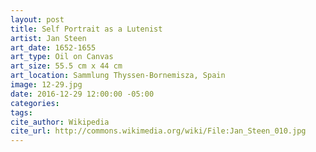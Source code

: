 ```yaml
---
layout: post
title: Self Portrait as a Lutenist
artist: Jan Steen
art_date: 1652-1655
art_type: Oil on Canvas
art_size: 55.5 cm x 44 cm
art_location: Sammlung Thyssen-Bornemisza, Spain
image: 12-29.jpg
date: 2016-12-29 12:00:00 -05:00
categories:
tags:
cite_author: Wikipedia
cite_url: http://commons.wikimedia.org/wiki/File:Jan_Steen_010.jpg
---
```

